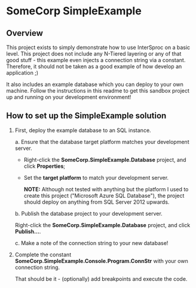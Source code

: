 # SomeCorp SimpleExample
## Overview
This project exists to simply demonstrate how to use InterSproc on a basic level. This project does not include any N-Tiered layering or any of that good stuff - this example even injects a connection string via a constant. Therefore, it should not be taken as a good example of how develop an application ;)

It also includes an example database which you can deploy to your own machine. Follow the instructions in this readme to get this sandbox project up and running on your development environment!

## How to set up the SimpleExample solution

1. First, deploy the example database to an SQL instance.
   
   a. Ensure that the database target platform matches your development server.

      * Right-click the **SomeCorp.SimpleExample.Database** project, and click **Properties**;

      * Set the **target platform** to match your development server.
          
          **NOTE:** Although not tested with anything but the platform I used to create this project ("Microsoft Azure SQL Database"), the project should deploy on anything from SQL Server 2012 upwards.

   b. Publish the database project to your development server.
      
      Right-click the **SomeCorp.SimpleExample.Database** project, and click **Publish...**.
   
   c. Make a note of the connection string to your new database!

2. Complete the constant **SomeCorp.SimpleExample.Console.Program.ConnStr** with your own connection string.

   That should be it - (optionally) add breakpoints and execute the code.
